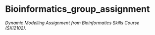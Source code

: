 # Bioinformatics_group_assignment
*Dynamic Modelling Assignment from Bioinformatics Skills Course (SKI2102).*
